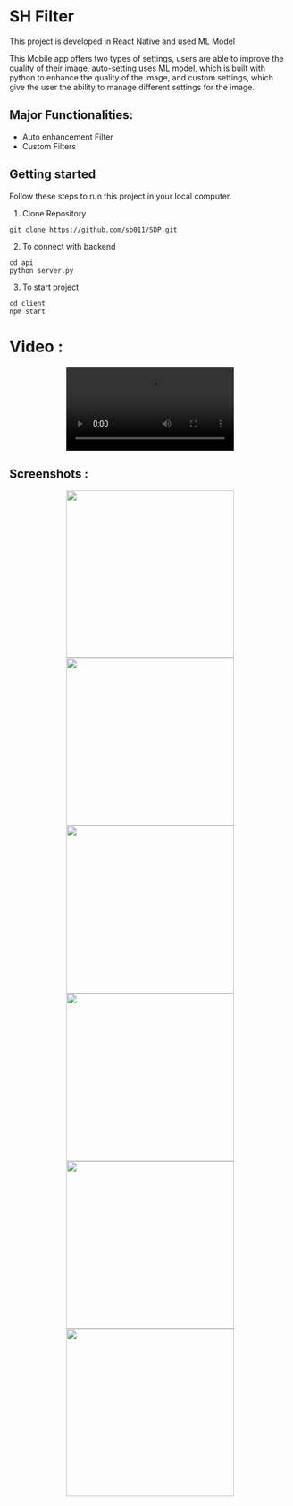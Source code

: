 # SH Filter

This project is developed in React Native and used ML Model

This Mobile app offers two types of settings, users are able to
improve the quality of their image, auto-setting uses ML model,
which is built with python to enhance the quality of the image, and
custom settings, which give the user the ability to manage different
settings for the image.

## Major Functionalities: 
- Auto enhancement Filter
- Custom Filters

## Getting started
Follow these steps to run this project in your local computer.
1. Clone Repository
```
git clone https://github.com/sb011/SDP.git
```
2. To connect with backend
```
cd api
python server.py
```
3. To start project
```
cd client
npm start
```

# Video :
<p align="center">
  <video src="https://user-images.githubusercontent.com/71833071/168419026-4144cabf-8eff-439b-b5b9-46d6a87ead4b.mp4">
</p>



## Screenshots :
<p align="center">
  <img src="https://user-images.githubusercontent.com/71833071/168418841-2546ea20-7932-42ac-993f-ac4df02f682d.jpg" height="300" >
  <img src="https://user-images.githubusercontent.com/71833071/168418834-5da891de-716f-4515-9dfa-aca2e7b85e29.jpg" height="300" >
  <img src="https://user-images.githubusercontent.com/71833071/168418838-468288fa-185a-442b-a9fd-298bd3dec1cf.jpg" height="300" >
  <img src="https://user-images.githubusercontent.com/71833071/168418840-fcd81614-432a-43fa-b651-160abddbbc69.jpg" height="300" >
  <img src="https://user-images.githubusercontent.com/71833071/168418837-13ab4810-18ed-467b-a307-0e3faade3dc9.jpg" height="300" >
  <img src="https://user-images.githubusercontent.com/71833071/168418836-ecbffb39-8143-4610-a395-262a150d5d0e.jpg" height="300" >
</p>

